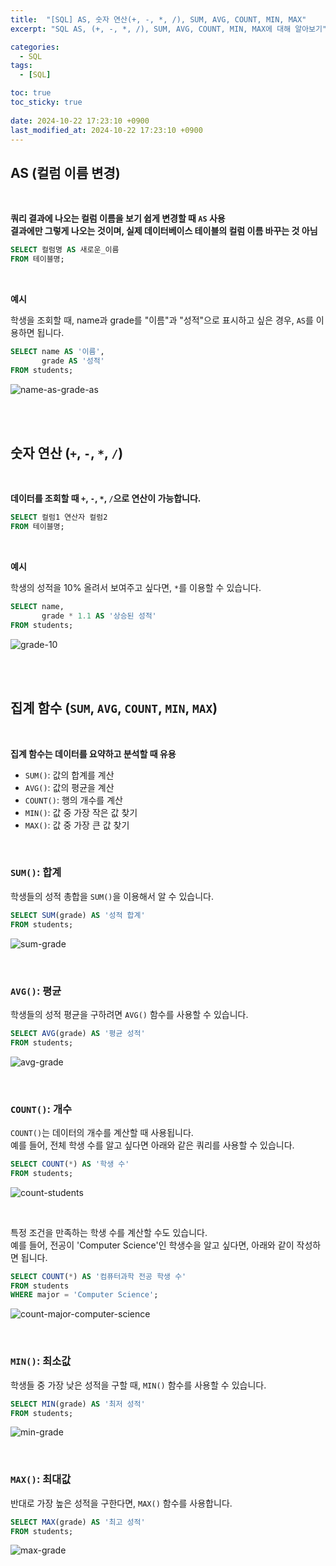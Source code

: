 ```yaml
---
title:  "[SQL] AS, 숫자 연산(+, -, *, /), SUM, AVG, COUNT, MIN, MAX"
excerpt: "SQL AS, (+, -, *, /), SUM, AVG, COUNT, MIN, MAX에 대해 알아보기"

categories:
  - SQL
tags:
  - [SQL]

toc: true
toc_sticky: true
 
date: 2024-10-22 17:23:10 +0900
last_modified_at: 2024-10-22 17:23:10 +0900
---
```


## AS (컬럼 이름 변경)

<br>

**쿼리 결과에 나오는 컬럼 이름을 보기 쉽게 변경할 때 ```AS``` 사용**  
**결과에만 그렇게 나오는 것이며, 실제 데이터베이스 테이블의 컬럼 이름 바꾸는 것 아님**

```sql
SELECT 컬럼명 AS 새로운_이름
FROM 테이블명;
```

<br>

**예시**

학생을 조회할 때, name과 grade를 "이름"과 "성적"으로 표시하고 싶은 경우, ```AS```를 이용하면 됩니다.

```sql
SELECT name AS '이름',
       grade AS '성적'
FROM students;
```

![name-as-grade-as](https://github.com/user-attachments/assets/e1e41d8c-c444-4f8f-91d2-8142a8b5c6f1)

<br>

<br>

## 숫자 연산 (```+```, ```-```, ```*```, ```/```)

<br>

**데이터를 조회할 때 ```+```, ```-```, ```*```, ```/```으로 연산이 가능합니다.**

```sql
SELECT 컬럼1 연산자 컬럼2
FROM 테이블명;
```

<br>

**예시**

학생의 성적을 10% 올려서 보여주고 싶다면, ```*```를 이용할 수 있습니다.

```sql
SELECT name,
       grade * 1.1 AS '상승된 성적'
FROM students;
```

![grade-10](https://github.com/user-attachments/assets/e2bc5c76-7dc5-4bd9-b28a-118d25c524c3)

<br>

<br>

## 집계 함수 (```SUM```, ```AVG```, ```COUNT```, ```MIN```, ```MAX```)

<br>

**집계 함수는 데이터를 요약하고 분석할 때 유용**

- ```SUM()```: 값의 합계를 계산
- ```AVG()```: 값의 평균을 계산
- ```COUNT()```: 행의 개수를 계산
- ```MIN()```: 값 중 가장 작은 값 찾기
- ```MAX()```: 값 중 가장 큰 값 찾기

<br>

### ```SUM()```: 합계

학생들의 성적 총합을 ```SUM()```을 이용해서 알 수 있습니다.

```sql
SELECT SUM(grade) AS '성적 합계'
FROM students;
```

![sum-grade](https://github.com/user-attachments/assets/57afd032-bf7b-4369-969c-f2c0b91fa67e)

<br>

### ```AVG()```: 평균

학생들의 성적 평균을 구하려면 ```AVG()``` 함수를 사용할 수 있습니다.

```sql
SELECT AVG(grade) AS '평균 성적'
FROM students;
```

![avg-grade](https://github.com/user-attachments/assets/87c8d8d6-dead-4de4-ae7a-b2e5c4559688)

<br>

### ```COUNT()```: 개수

```COUNT()```는 데이터의 개수를 계산할 때 사용됩니다.  
예를 들어, 전체 학생 수를 알고 싶다면 아래와 같은 쿼리를 사용할 수 있습니다.

```sql
SELECT COUNT(*) AS '학생 수'
FROM students;
```

![count-students](https://github.com/user-attachments/assets/45929339-76b9-46a7-9169-2a2992e2b1e8)

<br>

특정 조건을 만족하는 학생 수를 계산할 수도 있습니다.  
예를 들어, 전공이 'Computer Science'인 학생수을 알고 싶다면, 아래와 같이 작성하면 됩니다.

```sql
SELECT COUNT(*) AS '컴퓨터과학 전공 학생 수'
FROM students
WHERE major = 'Computer Science';
```

![count-major-computer-science](https://github.com/user-attachments/assets/e9aa9614-37cf-42c6-b509-6c7550d532ff)

<br>

### ```MIN()```: 최소값

학생들 중 가장 낮은 성적을 구할 때, ```MIN()``` 함수를 사용할 수 있습니다.

```sql
SELECT MIN(grade) AS '최저 성적'
FROM students;
```

![min-grade](https://github.com/user-attachments/assets/e4977328-4f6b-46a2-a6c1-1ee5054b810f)

<br>

### ```MAX()```: 최대값

반대로 가장 높은 성적을 구한다면, ```MAX()``` 함수를 사용합니다.

```sql
SELECT MAX(grade) AS '최고 성적'
FROM students;
```

![max-grade](https://github.com/user-attachments/assets/21c37462-a51c-4f05-8bd3-85d2b38a009e)
